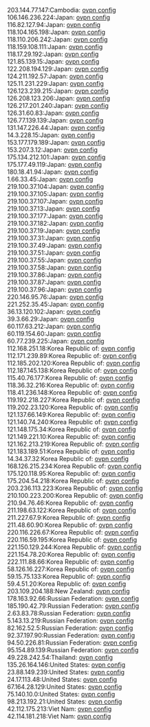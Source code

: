 203.144.77.147:Cambodia: [ovpn config](vpn/203_144_77_147.ovpn)  
106.146.236.224:Japan: [ovpn config](vpn/106_146_236_224.ovpn)  
116.82.127.94:Japan: [ovpn config](vpn/116_82_127_94.ovpn)  
118.104.165.198:Japan: [ovpn config](vpn/118_104_165_198.ovpn)  
118.110.206.242:Japan: [ovpn config](vpn/118_110_206_242.ovpn)  
118.159.108.111:Japan: [ovpn config](vpn/118_159_108_111.ovpn)  
118.17.29.192:Japan: [ovpn config](vpn/118_17_29_192.ovpn)  
121.85.139.15:Japan: [ovpn config](vpn/121_85_139_15.ovpn)  
122.208.194.129:Japan: [ovpn config](vpn/122_208_194_129.ovpn)  
124.211.192.57:Japan: [ovpn config](vpn/124_211_192_57.ovpn)  
125.11.231.229:Japan: [ovpn config](vpn/125_11_231_229.ovpn)  
126.123.239.215:Japan: [ovpn config](vpn/126_123_239_215.ovpn)  
126.208.123.206:Japan: [ovpn config](vpn/126_208_123_206.ovpn)  
126.217.201.240:Japan: [ovpn config](vpn/126_217_201_240.ovpn)  
126.31.60.83:Japan: [ovpn config](vpn/126_31_60_83.ovpn)  
126.77.139.139:Japan: [ovpn config](vpn/126_77_139_139.ovpn)  
131.147.226.44:Japan: [ovpn config](vpn/131_147_226_44.ovpn)  
14.3.228.15:Japan: [ovpn config](vpn/14_3_228_15.ovpn)  
153.177.179.189:Japan: [ovpn config](vpn/153_177_179_189.ovpn)  
153.207.3.12:Japan: [ovpn config](vpn/153_207_3_12.ovpn)  
175.134.212.101:Japan: [ovpn config](vpn/175_134_212_101.ovpn)  
175.177.49.119:Japan: [ovpn config](vpn/175_177_49_119.ovpn)  
180.18.41.94:Japan: [ovpn config](vpn/180_18_41_94.ovpn)  
1.66.33.45:Japan: [ovpn config](vpn/1_66_33_45.ovpn)  
219.100.37.104:Japan: [ovpn config](vpn/219_100_37_104.ovpn)  
219.100.37.105:Japan: [ovpn config](vpn/219_100_37_105.ovpn)  
219.100.37.107:Japan: [ovpn config](vpn/219_100_37_107.ovpn)  
219.100.37.13:Japan: [ovpn config](vpn/219_100_37_13.ovpn)  
219.100.37.177:Japan: [ovpn config](vpn/219_100_37_177.ovpn)  
219.100.37.182:Japan: [ovpn config](vpn/219_100_37_182.ovpn)  
219.100.37.19:Japan: [ovpn config](vpn/219_100_37_19.ovpn)  
219.100.37.31:Japan: [ovpn config](vpn/219_100_37_31.ovpn)  
219.100.37.49:Japan: [ovpn config](vpn/219_100_37_49.ovpn)  
219.100.37.51:Japan: [ovpn config](vpn/219_100_37_51.ovpn)  
219.100.37.55:Japan: [ovpn config](vpn/219_100_37_55.ovpn)  
219.100.37.58:Japan: [ovpn config](vpn/219_100_37_58.ovpn)  
219.100.37.86:Japan: [ovpn config](vpn/219_100_37_86.ovpn)  
219.100.37.87:Japan: [ovpn config](vpn/219_100_37_87.ovpn)  
219.100.37.96:Japan: [ovpn config](vpn/219_100_37_96.ovpn)  
220.146.95.76:Japan: [ovpn config](vpn/220_146_95_76.ovpn)  
221.252.35.45:Japan: [ovpn config](vpn/221_252_35_45.ovpn)  
36.13.120.102:Japan: [ovpn config](vpn/36_13_120_102.ovpn)  
39.3.66.29:Japan: [ovpn config](vpn/39_3_66_29.ovpn)  
60.117.63.212:Japan: [ovpn config](vpn/60_117_63_212.ovpn)  
60.119.154.60:Japan: [ovpn config](vpn/60_119_154_60.ovpn)  
60.77.239.225:Japan: [ovpn config](vpn/60_77_239_225.ovpn)  
112.168.251.18:Korea Republic of: [ovpn config](vpn/112_168_251_18.ovpn)  
112.171.239.89:Korea Republic of: [ovpn config](vpn/112_171_239_89.ovpn)  
112.185.202.120:Korea Republic of: [ovpn config](vpn/112_185_202_120.ovpn)  
112.187.145.138:Korea Republic of: [ovpn config](vpn/112_187_145_138.ovpn)  
115.40.76.177:Korea Republic of: [ovpn config](vpn/115_40_76_177.ovpn)  
118.36.32.216:Korea Republic of: [ovpn config](vpn/118_36_32_216.ovpn)  
118.41.236.148:Korea Republic of: [ovpn config](vpn/118_41_236_148.ovpn)  
119.192.218.227:Korea Republic of: [ovpn config](vpn/119_192_218_227.ovpn)  
119.202.23.120:Korea Republic of: [ovpn config](vpn/119_202_23_120.ovpn)  
121.137.66.149:Korea Republic of: [ovpn config](vpn/121_137_66_149.ovpn)  
121.140.74.240:Korea Republic of: [ovpn config](vpn/121_140_74_240.ovpn)  
121.148.175.34:Korea Republic of: [ovpn config](vpn/121_148_175_34.ovpn)  
121.149.221.10:Korea Republic of: [ovpn config](vpn/121_149_221_10.ovpn)  
121.162.213.219:Korea Republic of: [ovpn config](vpn/121_162_213_219.ovpn)  
121.183.189.51:Korea Republic of: [ovpn config](vpn/121_183_189_51.ovpn)  
14.34.37.32:Korea Republic of: [ovpn config](vpn/14_34_37_32.ovpn)  
168.126.215.234:Korea Republic of: [ovpn config](vpn/168_126_215_234.ovpn)  
175.120.118.95:Korea Republic of: [ovpn config](vpn/175_120_118_95.ovpn)  
175.204.54.218:Korea Republic of: [ovpn config](vpn/175_204_54_218.ovpn)  
203.236.113.223:Korea Republic of: [ovpn config](vpn/203_236_113_223.ovpn)  
210.100.223.200:Korea Republic of: [ovpn config](vpn/210_100_223_200.ovpn)  
210.94.76.46:Korea Republic of: [ovpn config](vpn/210_94_76_46.ovpn)  
211.198.63.122:Korea Republic of: [ovpn config](vpn/211_198_63_122.ovpn)  
211.227.67.9:Korea Republic of: [ovpn config](vpn/211_227_67_9.ovpn)  
211.48.60.90:Korea Republic of: [ovpn config](vpn/211_48_60_90.ovpn)  
220.116.226.67:Korea Republic of: [ovpn config](vpn/220_116_226_67.ovpn)  
220.116.59.195:Korea Republic of: [ovpn config](vpn/220_116_59_195.ovpn)  
221.150.129.244:Korea Republic of: [ovpn config](vpn/221_150_129_244.ovpn)  
221.154.78.20:Korea Republic of: [ovpn config](vpn/221_154_78_20.ovpn)  
222.111.88.66:Korea Republic of: [ovpn config](vpn/222_111_88_66.ovpn)  
58.126.16.227:Korea Republic of: [ovpn config](vpn/58_126_16_227.ovpn)  
59.15.75.133:Korea Republic of: [ovpn config](vpn/59_15_75_133.ovpn)  
59.4.51.20:Korea Republic of: [ovpn config](vpn/59_4_51_20.ovpn)  
203.109.204.188:New Zealand: [ovpn config](vpn/203_109_204_188.ovpn)  
178.163.92.66:Russian Federation: [ovpn config](vpn/178_163_92_66.ovpn)  
185.190.42.79:Russian Federation: [ovpn config](vpn/185_190_42_79.ovpn)  
2.63.83.78:Russian Federation: [ovpn config](vpn/2_63_83_78.ovpn)  
5.143.13.219:Russian Federation: [ovpn config](vpn/5_143_13_219.ovpn)  
82.162.52.5:Russian Federation: [ovpn config](vpn/82_162_52_5.ovpn)  
92.37.197.90:Russian Federation: [ovpn config](vpn/92_37_197_90.ovpn)  
94.50.226.81:Russian Federation: [ovpn config](vpn/94_50_226_81.ovpn)  
95.154.89.139:Russian Federation: [ovpn config](vpn/95_154_89_139.ovpn)  
49.228.242.54:Thailand: [ovpn config](vpn/49_228_242_54.ovpn)  
135.26.164.146:United States: [ovpn config](vpn/135_26_164_146.ovpn)  
23.88.149.239:United States: [ovpn config](vpn/23_88_149_239.ovpn)  
24.17.113.48:United States: [ovpn config](vpn/24_17_113_48.ovpn)  
67.164.28.129:United States: [ovpn config](vpn/67_164_28_129.ovpn)  
75.140.10.0:United States: [ovpn config](vpn/75_140_10_0.ovpn)  
98.213.192.21:United States: [ovpn config](vpn/98_213_192_21.ovpn)  
42.112.175.213:Viet Nam: [ovpn config](vpn/42_112_175_213.ovpn)  
42.114.181.218:Viet Nam: [ovpn config](vpn/42_114_181_218.ovpn)  
